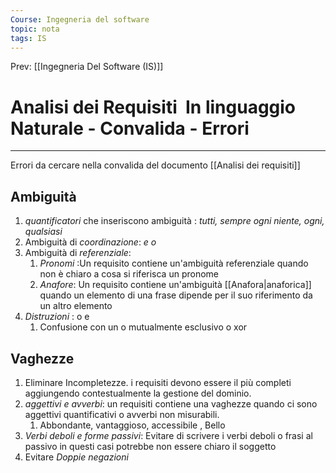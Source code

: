 ```yaml
---
Course: Ingegneria del software
topic: nota
tags: IS
---
```


Prev: [[Ingegneria Del Software (IS)]]

# Analisi dei Requisiti  In linguaggio Naturale - Convalida - Errori
---
 Errori da cercare nella convalida del documento  [[Analisi dei requisiti]]
## Ambiguità
1. _quantificatori_ che inseriscono ambiguità : _tutti, sempre ogni niente, ogni, qualsiasi_
2. Ambiguità di _coordinazione_: _e o_
3. Ambiguità di _referenziale_:
	1. _Pronomi_ :Un requisito contiene un'ambiguità referenziale quando non è chiaro a cosa si riferisca un pronome
	2. _Anafore_: Un requisito contiene un'ambiguità [[Anafora|anaforica]] quando un elemento di una frase dipende per il suo riferimento da un altro elemento 
4. _Distruzioni_ : o e
	1. Confusione con un o mutualmente esclusivo o xor
## Vaghezze
1. Eliminare Incompletezze. i requisiti devono essere il più completi aggiungendo contestualmente la gestione del dominio.
2. _aggettivi e avverbi_: un requisiti contiene una vaghezze quando ci sono aggettivi quantificativi o avverbi non misurabili.
	1. Abbondante, vantaggioso, accessibile , Bello
3. _Verbi deboli e forme passivi_: Evitare di scrivere i verbi deboli o frasi al passivo in questi casi potrebbe non essere chiaro il soggetto  
4. Evitare _Doppie negazioni_ 